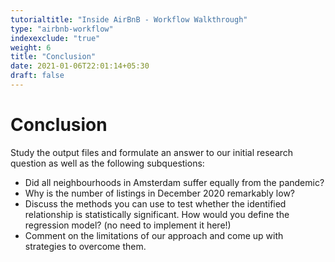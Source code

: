 ```yaml
---
tutorialtitle: "Inside AirBnB - Workflow Walkthrough"
type: "airbnb-workflow"
indexexclude: "true"
weight: 6
title: "Conclusion"
date: 2021-01-06T22:01:14+05:30
draft: false
---
```


# Conclusion
Study the output files and formulate an answer to our initial research question as well as the following subquestions:

* Did all neighbourhoods in Amsterdam suffer equally from the pandemic? 
* Why is the number of listings in December 2020 remarkably low? 
* Discuss the methods you can use to test whether the identified relationship is statistically significant. How would you define the regression model? (no need to implement it here!)
* Comment on the limitations of our approach and come up with strategies to overcome them. 
